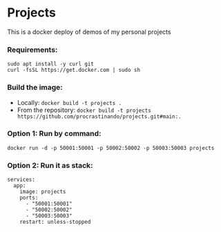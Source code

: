 # Projects
This is a docker deploy of demos of my personal projects

### Requirements:
```
sudo apt install -y curl git
curl -fsSL https://get.docker.com | sudo sh
```
### Build the image:
- Locally: `docker build -t projects .`
- From the repository: `docker build -t projects https://github.com/procrastinando/projects.git#main:.`
### Option 1: Run by command:
```
docker run -d -p 50001:50001 -p 50002:50002 -p 50003:50003 projects
```
### Option 2: Run it as stack:
```
services:
  app:
    image: projects
    ports:
      - "50001:50001"
      - "50002:50002"
      - "50003:50003"
    restart: unless-stopped
```

